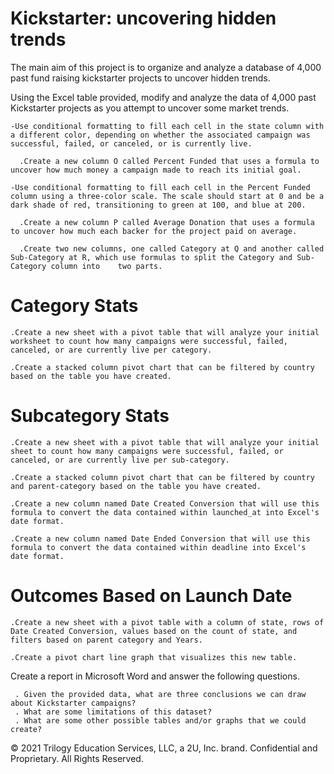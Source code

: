 # Kickstarter: uncovering hidden trends

The main aim of this project is to organize and analyze a database of 4,000 past fund raising kickstarter projects to uncover hidden trends.

Using the Excel table provided, modify and analyze the data of 4,000 past Kickstarter projects as you attempt to uncover some market trends.

    -Use conditional formatting to fill each cell in the state column with a different color, depending on whether the associated campaign was successful, failed, or canceled, or is currently live.
 
      .Create a new column O called Percent Funded that uses a formula to uncover how much money a campaign made to reach its initial goal.
   
    -Use conditional formatting to fill each cell in the Percent Funded column using a three-color scale. The scale should start at 0 and be a dark shade of red, transitioning to green at 100, and blue at 200.
  
      .Create a new column P called Average Donation that uses a formula to uncover how much each backer for the project paid on average.

      .Create two new columns, one called Category at Q and another called Sub-Category at R, which use formulas to split the Category and Sub-Category column into    two parts.
    
   # Category Stats
    
    .Create a new sheet with a pivot table that will analyze your initial worksheet to count how many campaigns were successful, failed, canceled, or are currently live per category.
    
    .Create a stacked column pivot chart that can be filtered by country based on the table you have created.


 # Subcategory Stats
 
    .Create a new sheet with a pivot table that will analyze your initial sheet to count how many campaigns were successful, failed, or canceled, or are currently live per sub-category.
    
    .Create a stacked column pivot chart that can be filtered by country and parent-category based on the table you have created.
    
    .Create a new column named Date Created Conversion that will use this formula to convert the data contained within launched_at into Excel's date format.

    .Create a new column named Date Ended Conversion that will use this formula to convert the data contained within deadline into Excel's date format.
    
 # Outcomes Based on Launch Date
 
    .Create a new sheet with a pivot table with a column of state, rows of Date Created Conversion, values based on the count of state, and filters based on parent category and Years.

    .Create a pivot chart line graph that visualizes this new table.


Create a report in Microsoft Word and answer the following questions.

     . Given the provided data, what are three conclusions we can draw about Kickstarter campaigns?
     . What are some limitations of this dataset?
     . What are some other possible tables and/or graphs that we could create?




© 2021 Trilogy Education Services, LLC, a 2U, Inc. brand. Confidential and Proprietary. All Rights Reserved.
